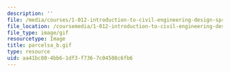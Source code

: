 ```yaml
---
description: ''
file: /media/courses/1-012-introduction-to-civil-engineering-design-spring-2002/aa41bc804bb61df3f7367c04508c6fb6_parcelsa_b.gif
file_location: /coursemedia/1-012-introduction-to-civil-engineering-design-spring-2002/aa41bc804bb61df3f7367c04508c6fb6_parcelsa_b.gif
file_type: image/gif
resourcetype: Image
title: parcelsa_b.gif
type: resource
uid: aa41bc80-4bb6-1df3-f736-7c04508c6fb6
---
```


